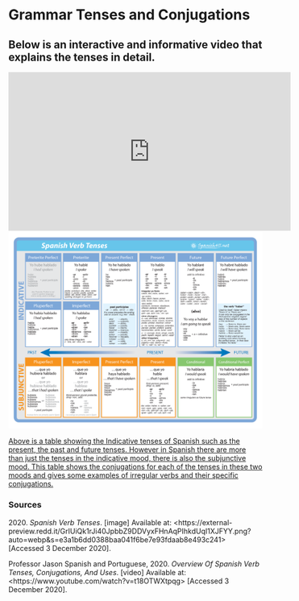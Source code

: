 <h1>Grammar Tenses and Conjugations</h1>
<h2>Below is an interactive and informative video that explains the tenses in detail.&nbsp;</h2>
<iframe width="560" height="315"src="https://www.youtube.com/embed/t18OTWXtpqg" frameborder="0" allow="accelerometer; autoplay; clipboard-write; encrypted-media; gyroscope; picture-in-picture" allowfullscreen></iframe>

<div class="img-responsive">
  <div class="col-md-4">
    <div class="img-responsive">
      <a href="grammar .png">
        <img class="img-responsive" src="grammar .png" alt="Grammar">
        <div class="caption">
          <p>Above is a table showing the Indicative tenses of Spanish such as the present, the past and future tenses. However in Spanish there are more than just the tenses in the indicative mood, there is also the subjunctive mood. This table shows the conjugations for each of the tenses in these two moods and gives some examples of irregular verbs and their specific conjugations.</p>
        </div>
      </a>
    </div>
  </div>


<h3>Sources</h3>
<p>2020.&nbsp;<em>Spanish Verb Tenses</em>. [image] Available at: &lt;https://external-preview.redd.it/GrIUiQk1rJi40JpbbZ9DDVyxFHnAqPIhkdUqI1XJFYY.png?auto=webp&amp;s=e3a1b6dd0388baa041f6be7e93fdaab8e493c241&gt; [Accessed 3 December 2020].</p>
<p>Professor Jason Spanish and Portuguese, 2020.&nbsp;<em>Overview Of Spanish Verb Tenses, Conjugations, And Uses</em>. [video] Available at: &lt;https://www.youtube.com/watch?v=t18OTWXtpqg&gt; [Accessed 3 December 2020].</p>
